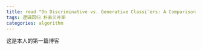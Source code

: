 ```yaml
---
title: read "On Discriminative vs. Generative Classi¯ers: A Comparison of Logistic Regression and Naive Bayes"
tags: 逻辑回归 朴素贝叶斯
categories: algorithm
---
```


这是本人的第一篇博客
